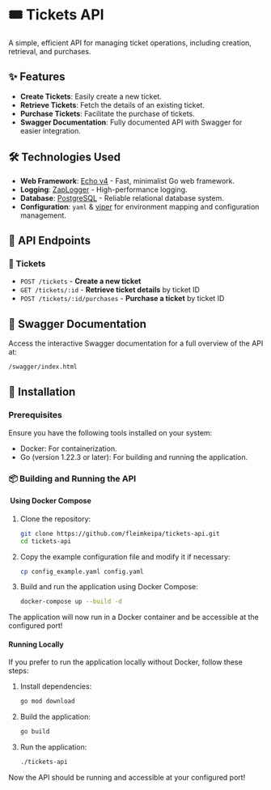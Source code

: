 # 🎟️ Tickets API

A simple, efficient API for managing ticket operations, including creation, retrieval, and purchases.

## ✨ Features

- **Create Tickets**: Easily create a new ticket.
- **Retrieve Tickets**: Fetch the details of an existing ticket.
- **Purchase Tickets**: Facilitate the purchase of tickets.
- **Swagger Documentation**: Fully documented API with Swagger for easier integration.

## 🛠️ Technologies Used

- **Web Framework**: [Echo v4](https://echo.labstack.com/) - Fast, minimalist Go web framework.
- **Logging**: [ZapLogger](https://github.com/uber-go/zap) - High-performance logging.
- **Database**: [PostgreSQL](https://www.postgresql.org/) - Reliable relational database system.
- **Configuration**: `yaml` & [viper](https://github.com/spf13/viper) for environment mapping and configuration management.

## 🔗 API Endpoints

### 🎫 Tickets

- `POST /tickets` - **Create a new ticket**  
- `GET /tickets/:id` - **Retrieve ticket details** by ticket ID  
- `POST /tickets/:id/purchases` - **Purchase a ticket** by ticket ID

## 📜 Swagger Documentation

Access the interactive Swagger documentation for a full overview of the API at:

```sh
/swagger/index.html
```

## 🚀 Installation

### Prerequisites

Ensure you have the following tools installed on your system:

- Docker: For containerization.
- Go (version 1.22.3 or later): For building and running the application.

### 📦 Building and Running the API

####  Using Docker Compose

1. Clone the repository:

   ```sh
   git clone https://github.com/fleimkeipa/tickets-api.git
   cd tickets-api
   ```

2. Copy the example configuration file and modify it if necessary:

   ```sh
   cp config_example.yaml config.yaml
   ```

3. Build and run the application using Docker Compose:

   ```sh
   docker-compose up --build -d
   ```

The application will now run in a Docker container and be accessible at the configured port!

#### Running Locally

If you prefer to run the application locally without Docker, follow these steps:

1. Install dependencies:

   ```sh
   go mod download
   ```

2. Build the application:

   ```sh
   go build
   ```

3. Run the application:

   ```sh
   ./tickets-api
   ```

Now the API should be running and accessible at your configured port!
